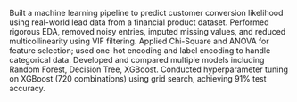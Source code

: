Built a machine learning pipeline to predict customer conversion likelihood using real-world lead data from a financial product dataset.
Performed rigorous EDA, removed noisy entries, imputed missing values, and reduced multicollinearity using VIF filtering.
Applied Chi-Square and ANOVA for feature selection; used one-hot encoding and label encoding to handle categorical data.
Developed and compared multiple models including Random Forest, Decision Tree, XGBoost.
Conducted hyperparameter tuning on XGBoost (720 combinations) using grid search, achieving 91% test accuracy.
